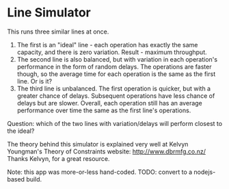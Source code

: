 # Line Simulator
This runs three similar lines at once. 
1. The first is an "ideal" line - each operation has exactly the same capacity, and there is zero variation. Result - maximum throughput.
2. The second line is also balanced, but with variation in each operation's performance in the form of random delays. The operations are faster though, so the average time for each operation is the same as the first line. Or is it?
3. The third line is unbalanced. The first operation is quicker, but with a greater chance of delays. Subsequent operations have less chance of delays but are slower. Overall, each operation still has an average performance over time the same as the first line's operations.

Question: which of the two lines with variation/delays will perform closest to the ideal?

The theory behind this simulator is explained very well at Kelvyn Youngman's Theory of Constraints website: http://www.dbrmfg.co.nz/ Thanks Kelvyn, for a great resource.

Note: this app was more-or-less hand-coded. TODO: convert to a nodejs-based build.
